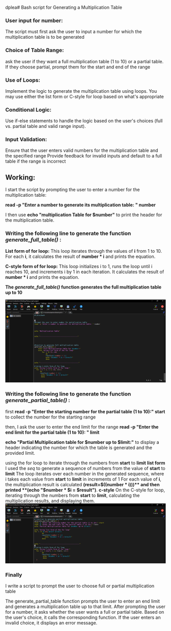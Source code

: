 dplea# Bash script for Generating a Multiplication Table

### User input for number: 
The script must first ask the user to input a number for which the multiplication table is to be generated 

### Choice of Table Range: 
ask the user if they want a full multiplication table (1 to 10) or a partial table. If they choose partial, prompt them for the start and end of the range

### Use of Loops:
Implement the logic to generate the multiplication table using loops. You may use either the list form or C-style for loop based on what's appropriate

### Conditional Logic: 
Use if-else statements to handle the logic based on the user's choices (full vs. partial table and valid range input).

### Input Validation: 
Ensure that the user enters valid numbers for the multiplication table and the specified range Provide feedback for invalid inputs and default to a full table if the range is incorrect

## Working: 
I start the script by prompting the user to enter a number for the multiplication table:

**read -p "Enter a number to generate its multiplication table: " number**

I then use **echo "multiplication Table for $number"** to print the header for the multiplication table.

### Writing the following line to generate the function *generate_full_table()* :

**List form of for loop:**
This loop iterates through the values of **i** from 1 to 10.
For each **i**, it calculates the result of **number * i** and prints the equation.

**C-style form of for loop:**
This loop initializes i to 1, runs the loop until i reaches 10, and increments i by 1 in each iteration.
It calculates the result of **number * i** and prints the equation.

**The *generate_full_table()* function generates the full multiplication table up to 10**

![screenhshoot of the above step](image/MultiplicationT.png)

### Writing the following line to generate the function *generate_partial_table()* :

first **read -p "Enter the starting number for the partial table (1 to 10):" start** to collect the number for the starting range

then, I ask the user to enter the end limit for the range
**read -p "Enter the end limit for the partial table (1 to 10): " limit**

**echo "Partial Multiplication table for $number up to $limit:"** to display a header indicating the number for which the table is generated and the provided limit.

using the for loop to iterate through the numbers from **start** to **limit**
**list form**
I used the *seq* to generate a sequence of numbers from the value of **start** to **limit**
The loop iterates over each number in the generated sequence, where i takes each value from **start** to **limit** in increments of 1
For each value of **i**, the multiplication result is calculated **(result=$((number * i)))** and then printed **(echo "$number * $i = $result")**.
**c-style**
 On the C-style for loop, iterating through the numbers from **start** to **limit**, calculating the multiplication results, and displaying them.
 ![screenshot of the above step](image/Functions.png)

### Finally
I write a script to prompt the user to choose full or partial multiplication table 

The generate_partial_table function prompts the user to enter an end limit and generates a multiplication table up to that limit.
After prompting the user for a number, it asks whether the user wants a full or partial table.
Based on the user's choice, it calls the corresponding function.
If the user enters an invalid choice, it displays an error message.





